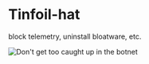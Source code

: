 # Tinfoil-hat
block telemetry, uninstall bloatware, etc.

![Don't get too caught up in the botnet](http://www.agiftedrighter.com/wp-content/uploads/tinhat.png)
